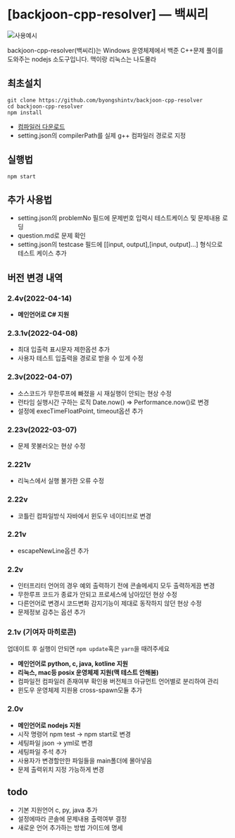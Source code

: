 [backjoon-cpp-resolver] — 백씨리
===
![사용예시](./asset/thumb.webp)

backjoon-cpp-resolver(백씨리)는 Windows 운영체제에서 백준 C++문제 풀이를 도와주는 nodejs 소도구입니다. 맥이랑 리눅스는 나도몰라


최초설치
---

```
git clone https://github.com/byongshintv/backjoon-cpp-resolver
cd backjoon-cpp-resolver
npm install
```


* <a class="reference external" href="https://sourceforge.net/projects/mingw-w64/files/Toolchains%20targetting%20Win64/Personal%20Builds/mingw-builds/8.1.0/threads-posix/sjlj/x86_64-8.1.0-release-posix-sjlj-rt_v6-rev0.7z" rel="nofollow">컴파일러 다운로드 </a>
* setting.json의 compilerPath를 실제 g++ 컴파일러 경로로 지정

실행법
---
```
npm start
```


추가 사용법 
---
* setting.json의 problemNo 필드에 문제번호 입력시 테스트케이스 및 문제내용 로딩
* question.md로 문제 확인
* setting.json의 testcase 필드에 [[input, output],[input, output]...] 형식으로 테스트 케이스 추가


버전 변경 내역
---
### 2.4v(2022-04-14)
* **메인언어로 C# 지원**
### 2.3.1v(2022-04-08)
* 최대 입출력 표시문자 제한옵션 추가
* 사용자 테스트 입출력을 경로로 받을 수 있게 수정
### 2.3v(2022-04-07)
* 소스코드가 무한루프에 빠졌을 시 재실행이 안되는 현상 수정
* 런타임 실행시간 구하는 로직 Date.now() => Performance.now()로 변경
* 설정에 execTimeFloatPoint, timeout옵션 추가

### 2.23v(2022-03-07)
* 문제 못불러오는 현상 수정

### 2.221v
* 리눅스에서 실행 불가한 오류 수정

### 2.22v
* 코틀린 컴파일방식 자바에서 윈도우 네이티브로 변경

### 2.21v
* escapeNewLine옵션 추가

### 2.2v
* 인터프리터 언어의 경우 예외 출력하기 전에 콘솔메세지 모두 출력하게끔 변경
* 무한루프 코드가 종료가 안되고 프로세스에 남아있던 현상 수정
* 다른언어로 변경시 코드변화 감지기능이 제대로 동작하지 않던 현상 수정
* 문제정보 감추는 옵션 추가


### 2.1v (기여자 마히로콘)
업데이트 후 실행이 안되면 `npm update`혹은 `yarn`을 때려주세요
* **메인언어로 python, c, java, kotline 지원**
* **리눅스, mac등 posix 운영체제 지원(맥 테스트 안해봄)**
* 컴파일전 컴파일러 존재여부 확인용 버전체크 아규먼트 언어별로 분리하여 관리
* 윈도우 운영체제 지원용 cross-spawn모듈 추가 


### 2.0v
* **메인언어로 nodejs 지원**
* 시작 명령어 npm test -> npm start로 변경
* 세팅파일 json -> yml로 변경
* 세팅파일 주석 추가
* 사용자가 변경할만한 파일들을 main폴더에 몰아넣음
* 문제 출력위치 지정 가능하게 변경

todo
---
* 기본 지원언어 c, py, java 추가
* 설정에따라 콘솔에 문제내용 출력여부 결정
* 새로운 언어 추가하는 방법 가이드에 명세
